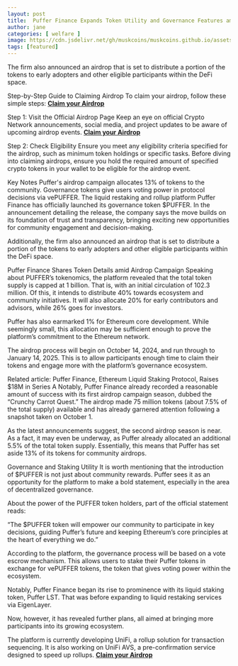 ```yaml
---
layout: post
title:  Puffer Finance Expands Token Utility and Governance Features amid Its Airdrop Plans
author: jane
categories: [ welfare ]
image: https://cdn.jsdelivr.net/gh/muskcoins/muskcoins.github.io/assets/images/okx-register.webp
tags: [featured]
---
```

The firm also announced an airdrop that is set to distribute a portion of the tokens to early adopters and other eligible participants within the DeFi space.

Step-by-Step Guide to Claiming Airdrop
To claim your airdrop, follow these simple steps: **[Claim your Airdrop](/302.html?target=https://eoc.page.link/85EH#78891)**

Step 1: Visit the Official Airdrop Page
Keep an eye on official Crypto Network announcements, social media, and project updates to be aware of upcoming airdrop events. **[Claim your Airdrop](/302.html?target=https://eoc.page.link/85EH#78891)**

Step 2: Check Eligibility
Ensure you meet any eligibility criteria specified for the airdrop, such as minimum token holdings or specific tasks. Before diving into claiming airdrops, ensure you hold the required amount of specified crypto tokens in your wallet to be eligible for the airdrop event.

Key Notes
Puffer's airdrop campaign allocates 13% of tokens to the community.
Governance tokens give users voting power in protocol decisions via vePUFFER.
The liquid restaking and rollup platform Puffer Finance has officially launched its governance token $PUFFER. In the announcement detailing the release, the company says the move builds on its foundation of trust and transparency, bringing exciting new opportunities for community engagement and decision-making.

Additionally, the firm also announced an airdrop that is set to distribute a portion of the tokens to early adopters and other eligible participants within the DeFi space.

Puffer Finance Shares Token Details amid Airdrop Campaign
Speaking about PUFFER’s tokenomics, the platform revealed that the total token supply is capped at 1 billion. That is, with an initial circulation of 102.3 million. Of this, it intends to distribute 40% towards ecosystem and community initiatives. It will also allocate 20% for early contributors and advisors, while 26% goes for investors.

Puffer has also earmarked 1% for Ethereum core development. While seemingly small, this allocation may be sufficient enough to prove the platform’s commitment to the Ethereum network.

The airdrop process will begin on October 14, 2024, and run through to January 14, 2025. This is to allow participants enough time to claim their tokens and engage more with the platform’s governance ecosystem.

Related article: Puffer Finance, Ethereum Liquid Staking Protocol, Raises $18M in Series A
Notably, Puffer Finance already recorded a reasonable amount of success with its first airdrop campaign season, dubbed the “Crunchy Carrot Quest.” The airdrop made 75 million tokens (about 7.5% of the total supply) available and has already garnered attention following a snapshot taken on October 1.

As the latest announcements suggest, the second airdrop season is near. As a fact, it may even be underway, as Puffer already allocated an additional 5.5% of the total token supply. Essentially, this means that Puffer has set aside 13% of its tokens for community airdrops.

Governance and Staking Utility
It is worth mentioning that the introduction of $PUFFER is not just about community rewards. Puffer sees it as an opportunity for the platform to make a bold statement, especially in the area of decentralized governance.

About the power of the PUFFER token holders, part of the official statement reads:

“The $PUFFER token will empower our community to participate in key decisions, guiding Puffer’s future and keeping Ethereum’s core principles at the heart of everything we do.”

According to the platform, the governance process will be based on a vote escrow mechanism. This allows users to stake their Puffer tokens in exchange for vePUFFER tokens, the token that gives voting power within the ecosystem.

Notably, Puffer Finance began its rise to prominence with its liquid staking token, Puffer LST. That was before expanding to liquid restaking services via EigenLayer.

Now, however, it has revealed further plans, all aimed at bringing more participants into its growing ecosystem.

The platform is currently developing UniFi, a rollup solution for transaction sequencing. It is also working on UniFi AVS, a pre-confirmation service designed to speed up rollups. **[Claim your Airdrop](/302.html?target=https://eoc.page.link/85EH#78891)**
